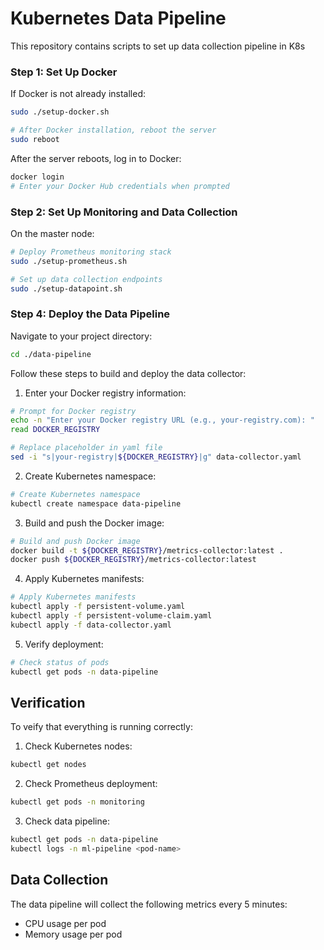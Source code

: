 # Kubernetes Data Pipeline

This repository contains scripts to set up data collection pipeline in K8s


### Step 1: Set Up Docker 

If Docker is not already installed:

```bash
sudo ./setup-docker.sh

# After Docker installation, reboot the server
sudo reboot
```

After the server reboots, log in to Docker:

```bash
docker login
# Enter your Docker Hub credentials when prompted
```

### Step 2: Set Up Monitoring and Data Collection

On the master node:

```bash
# Deploy Prometheus monitoring stack
sudo ./setup-prometheus.sh

# Set up data collection endpoints
sudo ./setup-datapoint.sh
```

### Step 4: Deploy the Data Pipeline

Navigate to your project directory:

```bash
cd ./data-pipeline
```

Follow these steps to build and deploy the data collector:

1. Enter your Docker registry information:

```bash
# Prompt for Docker registry
echo -n "Enter your Docker registry URL (e.g., your-registry.com): "
read DOCKER_REGISTRY

# Replace placeholder in yaml file
sed -i "s|your-registry|${DOCKER_REGISTRY}|g" data-collector.yaml
```

2. Create Kubernetes namespace:

```bash
# Create Kubernetes namespace
kubectl create namespace data-pipeline
```

3. Build and push the Docker image:

```bash
# Build and push Docker image
docker build -t ${DOCKER_REGISTRY}/metrics-collector:latest .
docker push ${DOCKER_REGISTRY}/metrics-collector:latest
```

4. Apply Kubernetes manifests:

```bash
# Apply Kubernetes manifests
kubectl apply -f persistent-volume.yaml
kubectl apply -f persistent-volume-claim.yaml
kubectl apply -f data-collector.yaml
```

5. Verify deployment:

```bash
# Check status of pods
kubectl get pods -n data-pipeline
```

## Verification

To veify that everything is running correctly:

1. Check Kubernetes nodes:

```bash
kubectl get nodes
```

2. Check Prometheus deployment:

```bash
kubectl get pods -n monitoring
```

3. Check data pipeline:

```bash
kubectl get pods -n data-pipeline
kubectl logs -n ml-pipeline <pod-name>
```

## Data Collection

The data pipeline will collect the following metrics every 5 minutes:

- CPU usage per pod
- Memory usage per pod

